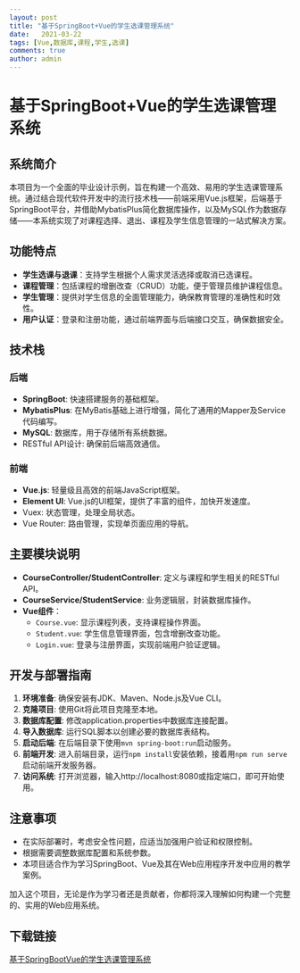 ```yaml
---
layout: post
title: "基于SpringBoot+Vue的学生选课管理系统"
date:   2021-03-22
tags: [Vue,数据库,课程,学生,选课]
comments: true
author: admin
---
```

# 基于SpringBoot+Vue的学生选课管理系统

## 系统简介

本项目为一个全面的毕业设计示例，旨在构建一个高效、易用的学生选课管理系统。通过结合现代软件开发中的流行技术栈——前端采用Vue.js框架，后端基于SpringBoot平台，并借助MybatisPlus简化数据库操作，以及MySQL作为数据存储——本系统实现了对课程选择、退出、课程及学生信息管理的一站式解决方案。

## 功能特点

- **学生选课与退课**：支持学生根据个人需求灵活选择或取消已选课程。
- **课程管理**：包括课程的增删改查（CRUD）功能，便于管理员维护课程信息。
- **学生管理**：提供对学生信息的全面管理能力，确保教育管理的准确性和时效性。
- **用户认证**：登录和注册功能，通过前端界面与后端接口交互，确保数据安全。

## 技术栈

### 后端
- **SpringBoot**: 快速搭建服务的基础框架。
- **MybatisPlus**: 在MyBatis基础上进行增强，简化了通用的Mapper及Service代码编写。
- **MySQL**: 数据库，用于存储所有系统数据。
- RESTful API设计: 确保前后端高效通信。

### 前端
- **Vue.js**: 轻量级且高效的前端JavaScript框架。
- **Element UI**: Vue.js的UI框架，提供了丰富的组件，加快开发速度。
- Vuex: 状态管理，处理全局状态。
- Vue Router: 路由管理，实现单页面应用的导航。

## 主要模块说明

- **CourseController/StudentController**: 定义与课程和学生相关的RESTful API。
- **CourseService/StudentService**: 业务逻辑层，封装数据库操作。
- **Vue组件**：
  - `Course.vue`: 显示课程列表，支持课程操作界面。
  - `Student.vue`: 学生信息管理界面，包含增删改查功能。
  - `Login.vue`: 登录与注册界面，实现前端用户验证逻辑。

## 开发与部署指南

1. **环境准备**: 确保安装有JDK、Maven、Node.js及Vue CLI。
2. **克隆项目**: 使用Git将此项目克隆至本地。
3. **数据库配置**: 修改application.properties中数据库连接配置。
4. **导入数据库**: 运行SQL脚本以创建必要的数据库表结构。
5. **启动后端**: 在后端目录下使用`mvn spring-boot:run`启动服务。
6. **前端开发**: 进入前端目录，运行`npm install`安装依赖，接着用`npm run serve`启动前端开发服务器。
7. **访问系统**: 打开浏览器，输入http://localhost:8080或指定端口，即可开始使用。

## 注意事项

- 在实际部署时，考虑安全性问题，应适当加强用户验证和权限控制。
- 根据需要调整数据库配置和系统参数。
- 本项目适合作为学习SpringBoot、Vue及其在Web应用程序开发中应用的教学案例。

加入这个项目，无论是作为学习者还是贡献者，你都将深入理解如何构建一个完整的、实用的Web应用系统。

## 下载链接

[基于SpringBootVue的学生选课管理系统](https://pan.quark.cn/s/5a9f339c8ecc)